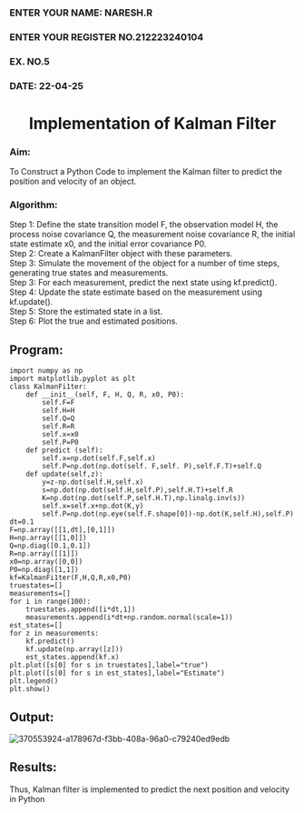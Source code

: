 <H3>ENTER YOUR NAME: NARESH.R</H3>
<H3>ENTER YOUR REGISTER NO.212223240104</H3>
<H3>EX. NO.5</H3>
<H3>DATE: 22-04-25</H3>
<H1 ALIGN =CENTER> Implementation of Kalman Filter</H1>
<H3>Aim:</H3> To Construct a Python Code to implement the Kalman filter to predict the position and velocity of an object.
<H3>Algorithm:</H3>
Step 1: Define the state transition model F, the observation model H, the process noise covariance Q, the measurement noise covariance R, the initial state estimate x0, and the initial error covariance P0.<BR>
Step 2:  Create a KalmanFilter object with these parameters.<BR>
Step 3: Simulate the movement of the object for a number of time steps, generating true states and measurements. <BR>
Step 3: For each measurement, predict the next state using kf.predict().<BR>
Step 4: Update the state estimate based on the measurement using kf.update().<BR>
Step 5: Store the estimated state in a list.<BR>
Step 6: Plot the true and estimated positions.<BR>

## Program:
```
import numpy as np
import matplotlib.pyplot as plt
class KalmanFi1ter:
    def __init__(self, F, H, Q, R, x0, P0):
        self.F=F
        self.H=H
        self.Q=Q
        self.R=R
        self.x=x0
        self.P=P0
    def predict (self):
        self.x=np.dot(self.F,self.x)
        self.P=np.dot(np.dot(self. F,self. P),self.F.T)+self.Q
    def update(self,z):
        y=z-np.dot(self.H,self.x)
        s=np.dot(np.dot(self.H,self.P),self.H.T)+self.R
        K=np.dot(np.dot(self.P,self.H.T),np.linalg.inv(s))
        self.x=self.x+np.dot(K,y)
        self.P=np.dot(np.eye(self.F.shape[0])-np.dot(K,self.H),self.P)
dt=0.1
F=np.array([[1,dt],[0,1]])
H=np.array([[1,0]])
Q=np.diag([0.1,0.1])
R=np.array([[1]])
x0=np.array([0,0])
P0=np.diag([1,1])
kf=KalmanFi1ter(F,H,Q,R,x0,P0)
truestates=[]
measurements=[]
for i in range(100):
    truestates.append([i*dt,1])
    measurements.append(i*dt+np.random.normal(scale=1))
est_states=[]
for z in measurements:
    kf.predict()
    kf.update(np.array([z]))
    est_states.append(kf.x)
plt.plot([s[0] for s in truestates],label="true")
plt.plot([s[0] for s in est_states],label="Estimate")
plt.legend()
plt.show()

```
## Output:

![370553924-a178967d-f3bb-408a-96a0-c79240ed9edb](https://github.com/user-attachments/assets/44979f3e-c293-4331-8ecd-9dfa2173098b)

## Results:
Thus, Kalman filter is implemented to predict the next position and   velocity in Python




